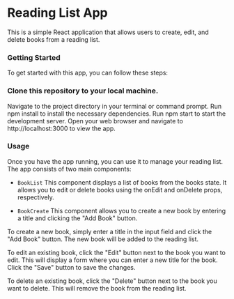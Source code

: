 # Reading List App
This is a simple React application that allows users to create, edit, and delete books from a reading list.

### Getting Started
To get started with this app, you can follow these steps:

### Clone this repository to your local machine.
Navigate to the project directory in your terminal or command prompt.
Run npm install to install the necessary dependencies.
Run npm start to start the development server.
Open your web browser and navigate to http://localhost:3000 to view the app.

### Usage
Once you have the app running, you can use it to manage your reading list. The app consists of two main components:

- `BookList` This component displays a list of books from the books state. It allows you to edit or delete books using the onEdit and onDelete props, respectively.

- `BookCreate` This component allows you to create a new book by entering a title and clicking the "Add Book" button.

To create a new book, simply enter a title in the input field and click the "Add Book" button. The new book will be added to the reading list.

To edit an existing book, click the "Edit" button next to the book you want to edit. This will display a form where you can enter a new title for the book. Click the "Save" button to save the changes.

To delete an existing book, click the "Delete" button next to the book you want to delete. This will remove the book from the reading list.